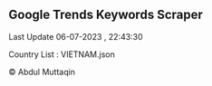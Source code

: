 

## Google Trends Keywords Scraper 
 
Last Update 06-07-2023 , 22:43:30

Country List :
VIETNAM.json



© Abdul Muttaqin 
